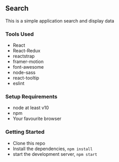 ## Search
This is a simple application search and display data

### Tools Used
- React
- React-Redux
- reactstrap
- framer-motion
- font-awesome
- node-sass
- react-tooltip
- eslint

### Setup Requirements
- node at least v10
- npm
- Your favourite browser

### Getting Started
- Clone this repo
- Install the dependencies, `npm install`
- start the development server, `npm start`
